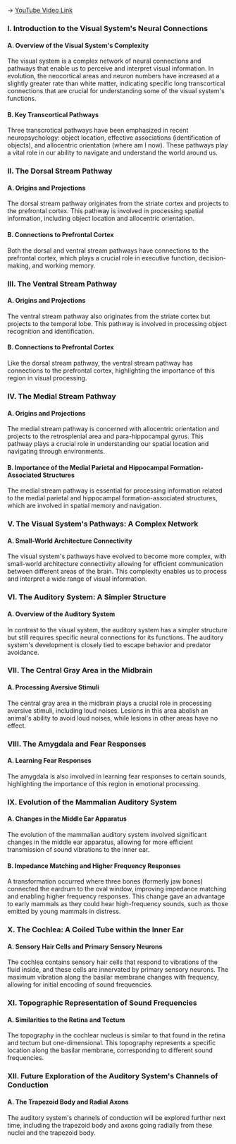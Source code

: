 -> [YouTube Video Link](https://www.youtube.com/watch?v=FdW8ZEaqcaw&list=PLUl4u3cNGP62ABe0O-0qtaHHxyKQi1ZwR&index=21&pp=iAQB)

### I. Introduction to the Visual System's Neural Connections
#### A. Overview of the Visual System's Complexity

The visual system is a complex network of neural connections and pathways that enable us to perceive and interpret visual information. In evolution, the neocortical areas and neuron numbers have increased at a slightly greater rate than white matter, indicating specific long transcortical connections that are crucial for understanding some of the visual system's functions.

#### B. Key Transcortical Pathways

Three transcrotical pathways have been emphasized in recent neuropsychology: object location, effective associations (identification of objects), and allocentric orientation (where am I now). These pathways play a vital role in our ability to navigate and understand the world around us.

### II. The Dorsal Stream Pathway
#### A. Origins and Projections

The dorsal stream pathway originates from the striate cortex and projects to the prefrontal cortex. This pathway is involved in processing spatial information, including object location and allocentric orientation.

#### B. Connections to Prefrontal Cortex

Both the dorsal and ventral stream pathways have connections to the prefrontal cortex, which plays a crucial role in executive function, decision-making, and working memory.

### III. The Ventral Stream Pathway
#### A. Origins and Projections

The ventral stream pathway also originates from the striate cortex but projects to the temporal lobe. This pathway is involved in processing object recognition and identification.

#### B. Connections to Prefrontal Cortex

Like the dorsal stream pathway, the ventral stream pathway has connections to the prefrontal cortex, highlighting the importance of this region in visual processing.

### IV. The Medial Stream Pathway
#### A. Origins and Projections

The medial stream pathway is concerned with allocentric orientation and projects to the retrosplenial area and para-hippocampal gyrus. This pathway plays a crucial role in understanding our spatial location and navigating through environments.

#### B. Importance of the Medial Parietal and Hippocampal Formation-Associated Structures

The medial stream pathway is essential for processing information related to the medial parietal and hippocampal formation-associated structures, which are involved in spatial memory and navigation.

### V. The Visual System's Pathways: A Complex Network
#### A. Small-World Architecture Connectivity

The visual system's pathways have evolved to become more complex, with small-world architecture connectivity allowing for efficient communication between different areas of the brain. This complexity enables us to process and interpret a wide range of visual information.

### VI. The Auditory System: A Simpler Structure
#### A. Overview of the Auditory System

In contrast to the visual system, the auditory system has a simpler structure but still requires specific neural connections for its functions. The auditory system's development is closely tied to escape behavior and predator avoidance.

### VII. The Central Gray Area in the Midbrain
#### A. Processing Aversive Stimuli

The central gray area in the midbrain plays a crucial role in processing aversive stimuli, including loud noises. Lesions in this area abolish an animal's ability to avoid loud noises, while lesions in other areas have no effect.

### VIII. The Amygdala and Fear Responses
#### A. Learning Fear Responses

The amygdala is also involved in learning fear responses to certain sounds, highlighting the importance of this region in emotional processing.

### IX. Evolution of the Mammalian Auditory System
#### A. Changes in the Middle Ear Apparatus

The evolution of the mammalian auditory system involved significant changes in the middle ear apparatus, allowing for more efficient transmission of sound vibrations to the inner ear.

#### B. Impedance Matching and Higher Frequency Responses

A transformation occurred where three bones (formerly jaw bones) connected the eardrum to the oval window, improving impedance matching and enabling higher frequency responses. This change gave an advantage to early mammals as they could hear high-frequency sounds, such as those emitted by young mammals in distress.

### X. The Cochlea: A Coiled Tube within the Inner Ear
#### A. Sensory Hair Cells and Primary Sensory Neurons

The cochlea contains sensory hair cells that respond to vibrations of the fluid inside, and these cells are innervated by primary sensory neurons. The maximum vibration along the basilar membrane changes with frequency, allowing for initial encoding of sound frequencies.

### XI. Topographic Representation of Sound Frequencies
#### A. Similarities to the Retina and Tectum

The topography in the cochlear nucleus is similar to that found in the retina and tectum but one-dimensional. This topography represents a specific location along the basilar membrane, corresponding to different sound frequencies.

### XII. Future Exploration of the Auditory System's Channels of Conduction
#### A. The Trapezoid Body and Radial Axons

The auditory system's channels of conduction will be explored further next time, including the trapezoid body and axons going radially from these nuclei and the trapezoid body.